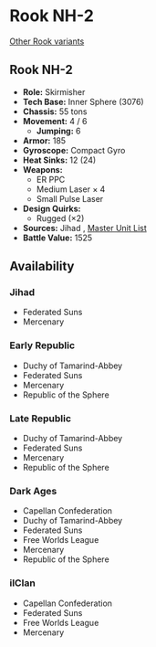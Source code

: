 # Rook NH-2 

[Other Rook variants](../rook.md) 

## Rook NH-2 

- **Role:** Skirmisher 
- **Tech Base:** Inner Sphere (3076) 
- **Chassis:** 55 tons 
- **Movement:** 4 / 6 
  - **Jumping:** 6 
- **Armor:** 185 
- **Gyroscope:** Compact Gyro 
- **Heat Sinks:** 12 (24) 
- **Weapons:** 
  - ER PPC 
  - Medium Laser × 4 
  - Small Pulse Laser 
- **Design Quirks:** 
  - Rugged (×2) 
- **Sources:** Jihad , [Master Unit List](http://masterunitlist.info/Unit/Details/2742) 
- **Battle Value:** 1525 

## Availability 

### Jihad 

- Federated Suns 
- Mercenary 

### Early Republic 

- Duchy of Tamarind-Abbey 
- Federated Suns 
- Mercenary 
- Republic of the Sphere 

### Late Republic 

- Duchy of Tamarind-Abbey 
- Federated Suns 
- Mercenary 
- Republic of the Sphere 

### Dark Ages 

- Capellan Confederation 
- Duchy of Tamarind-Abbey 
- Federated Suns 
- Free Worlds League 
- Mercenary 
- Republic of the Sphere 

### ilClan 

- Capellan Confederation 
- Federated Suns 
- Free Worlds League 
- Mercenary 

